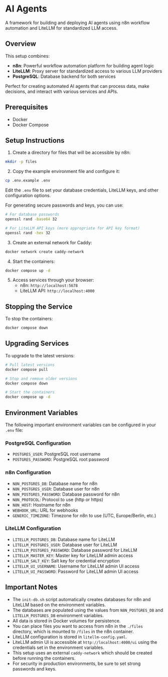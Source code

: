 # AI Agents

A framework for building and deploying AI agents using n8n workflow automation and LiteLLM for standardized LLM access.

## Overview

This setup combines:
- **n8n**: Powerful workflow automation platform for building agent logic
- **LiteLLM**: Proxy server for standardized access to various LLM providers
- **PostgreSQL**: Database backend for both services

Perfect for creating automated AI agents that can process data, make decisions, and interact with various services and APIs.

## Prerequisites

- Docker
- Docker Compose

## Setup Instructions

1. Create a directory for files that will be accessible by n8n:

```bash
mkdir -p files
```

2. Copy the example environment file and configure it:

```bash
cp .env.example .env
```

Edit the `.env` file to set your database credentials, LiteLLM keys, and other configuration options.

For generating secure passwords and keys, you can use:
```bash
# For database passwords
openssl rand -base64 32

# For LiteLLM API keys (more appropriate for API key format)
openssl rand -hex 32
```

3. Create an external network for Caddy:

```bash
docker network create caddy-network
```

4. Start the containers:

```bash
docker compose up -d
```

5. Access services through your browser:
   - n8n: `http://localhost:5678`
   - LiteLLM API: `http://localhost:4000`

## Stopping the Service

To stop the containers:

```bash
docker compose down
```

## Upgrading Services

To upgrade to the latest versions:

```bash
# Pull latest versions
docker compose pull

# Stop and remove older versions
docker compose down

# Start the containers
docker compose up -d
```

## Environment Variables

The following important environment variables can be configured in your `.env` file:

### PostgreSQL Configuration
- `POSTGRES_USER`: PostgreSQL root username
- `POSTGRES_PASSWORD`: PostgreSQL root password

### n8n Configuration
- `N8N_POSTGRES_DB`: Database name for n8n
- `N8N_POSTGRES_USER`: Database user for n8n
- `N8N_POSTGRES_PASSWORD`: Database password for n8n
- `N8N_PROTOCOL`: Protocol to use (http or https)
- `N8N_HOST`: Hostname for n8n
- `WEBHOOK_URL`: URL for webhooks
- `GENERIC_TIMEZONE`: Timezone for n8n to use (UTC, Europe/Berlin, etc.)

### LiteLLM Configuration
- `LITELLM_POSTGRES_DB`: Database name for LiteLLM
- `LITELLM_POSTGRES_USER`: Database user for LiteLLM
- `LITELLM_POSTGRES_PASSWORD`: Database password for LiteLLM
- `LITELLM_MASTER_KEY`: Master key for LiteLLM admin access
- `LITELLM_SALT_KEY`: Salt key for credential encryption
- `LITELLM_UI_USERNAME`: Username for LiteLLM admin UI access
- `LITELLM_UI_PASSWORD`: Password for LiteLLM admin UI access

## Important Notes

- The `init-db.sh` script automatically creates databases for n8n and LiteLLM based on the environment variables.
- The databases are populated using the values from `N8N_POSTGRES_DB` and `LITELLM_POSTGRES_DB` environment variables.
- All data is stored in Docker volumes for persistence.
- You can place files you want to access from n8n in the `./files` directory, which is mounted to `/files` in the n8n container.
- LiteLLM configuration is stored in `litellm-config.yaml`.
- LiteLLM admin UI is accessible at `http://localhost:4000/ui` using the credentials set in the environment variables.
- This setup uses an external `caddy-network` which should be created before running the containers.
- For security in production environments, be sure to set strong passwords and keys.
